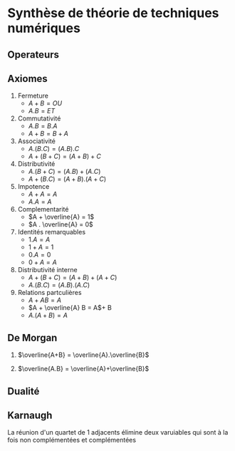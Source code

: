 # Synthèse de théorie de techniques numériques

## Operateurs

## Axiomes

1. Fermeture
    * $A + B = OU$
    * $A . B = ET$
2. Commutativité
    * $A . B = B . A$
    * $A + B = B + A$
3. Associativité
    * $A . ( B . C ) = ( A . B ) . C$
    * $A + ( B + C ) = ( A + B ) + C$
4. Distributivité
    * $A . ( B + C ) = ( A . B ) + ( A . C )$
    * $A + ( B . C ) = ( A + B ) . ( A + C )$
5. Impotence
    * $A + A = A$
    * $A . A = A$
6. Complementarité
    * $A + \overline{A} = 1$
    * $A . \overline{A} = 0$
7. Identités remarquables
    * $1 . A = A$
    * $1 + A = 1$
    * $0 . A = 0$
    * $0 + A = A$
8. Distributivité interne
    * $A + ( B + C ) = ( A + B ) + ( A + C )$
    * $A . ( B . C ) = ( A . B ) . ( A . C )$
9. Relations partculières
    * $A + AB = A$
    * $A + \overline{A} B = A$+ B
    * $A . ( A + B ) = A$

## De Morgan 

1. $\overline{A+B} = \overline{A}.\overline{B}$

2. $\overline{A.B} = \overline{A}+\overline{B}$

## Dualité

## Karnaugh

La réunion d'un quartet de 1 adjacents élimine deux varuiables qui sont à la fois non complémentées et complémentées